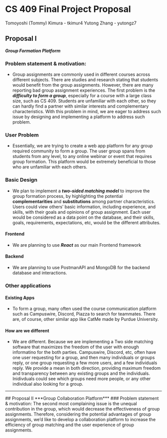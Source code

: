 # CS 409 Final Project Proposal
Tomoyoshi (Tommy) Kimura - tkimur4
Yutong Zhang - yutongz7
## Proposal I
***Group Formation Platform***
### Problem statement & motivation:
- Group assignments are commonly used in different courses across different subjects. There are studies and research stating that students would benefit from the group assignments. However, there are many reporting bad group assignment experiences. The first problem is the ***difficulty to form a group***, especially for a course with a large class size, such as CS 409. Students are unfamiliar with each other, so they can hardly find a partner with similar interests and complementary characteristics. With this problem in mind, we are eager to address such issue by designing and implementing a platform to address such problem. 
### User Problem
- Essentially, we are trying to create a web app platform for any group required community to form a group. The user group spans from students from any level, to any online webinar or event that requires group formation. This platform would be extremely beneficial to those who are unfamiliar with each others. 
### Basic Design
- We plan to implement a ***two-sided matching model*** to improve the group formation process, by highlighting the potential **complementarities** and **substitutions** among partner characteristics. Users could view others’ basic information, including experience, and skills, with their goals and opinions of group assignment. Each user would be considered as a data point on the database, and their skills, goals, requirements, expectations, etc, would be the different attributes.
#### Frontend
- We are planning to use ***React*** as our main Frontend framework
#### Backend
- We are planning to use PostmanAPI and MongoDB for the backend database and interactions. 
### Other applications
#### Existing Apps
- To form a group, many often used the course communication platform such as Campuswire, Discord, Piazza to search for teammates. There are, of course, other similar app like CatMe made by Purdue University.
#### How are we different
- We are different. Because we are implementing a Two side matching software that maximizes the freedom of the user with enough informatino for the both parties. Campuswire, Discord, etc, often have one user requesting for a group, and then many individuals or groups reply, or one group requesting a few more users, and a few individuals reply. We provide a mean in both direction, providing maximum freedom and transparency between any existing groups and the individuals. Inidivduals could see which groups need more people, or any other individual also looking for a group.
----
<div style="page-break-after: always"></div>
## Proposal II
***Group Collaboration Platform***
### Problem statement & motivation:
The second most complaining issue is the unequal contribution in the group, which would decrease the effectiveness of group assignments. Therefore, considering the potential advantages of group assignments, we’d like to develop a collaboration platform to increase the efficiency of group matching and the user experience of group assignments.
